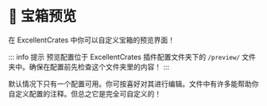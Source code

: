 # 🎍 宝箱预览

在 ExcellentCrates 中你可以自定义宝箱的预览界面！

::: info 提示
预览配置位于 ExcellentCrates 插件配置文件夹下的 `/preview/` 文件夹中。确保在配置前先检查这个文件夹里的内容！
:::

默认情况下只有一个配置可用。你可按喜好对其进行编辑。文件中有许多能帮助你自定义配置的注释。但总之它是完全可自定义的！